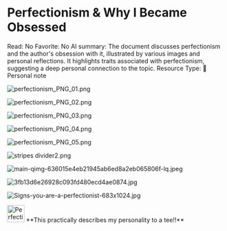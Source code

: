 # Perfectionism & Why I Became Obsessed

Read: No
Favorite: No
AI summary: The document discusses perfectionism and the author's obsession with it, illustrated by various images and personal reflections. It highlights traits associated with perfectionism, suggesting a deep personal connection to the topic.
Resource Type: 📝 Personal note

![perfectionism_PNG_01.png](Perfectionism%20&%20Why%20I%20Became%20Obsessed%204496a9284da9441b8e66b720fbf522da/perfectionism_PNG_01.png)

![perfectionism_PNG_02.png](Perfectionism%20&%20Why%20I%20Became%20Obsessed%204496a9284da9441b8e66b720fbf522da/perfectionism_PNG_02.png)

![perfectionism_PNG_03.png](Perfectionism%20&%20Why%20I%20Became%20Obsessed%204496a9284da9441b8e66b720fbf522da/perfectionism_PNG_03.png)

![perfectionism_PNG_04.png](Perfectionism%20&%20Why%20I%20Became%20Obsessed%204496a9284da9441b8e66b720fbf522da/perfectionism_PNG_04.png)

![perfectionism_PNG_05.png](Perfectionism%20&%20Why%20I%20Became%20Obsessed%204496a9284da9441b8e66b720fbf522da/perfectionism_PNG_05.png)

![stripes divider2.png](Perfectionism%20&%20Why%20I%20Became%20Obsessed%204496a9284da9441b8e66b720fbf522da/stripes_divider2.png)

![main-qimg-636015e4eb21945ab6ed8a2eb065806f-lq.jpeg](Perfectionism%20&%20Why%20I%20Became%20Obsessed%204496a9284da9441b8e66b720fbf522da/main-qimg-636015e4eb21945ab6ed8a2eb065806f-lq.jpeg)

![3fb13d6e26928c093fd480ecd4ae0874.jpg](Perfectionism%20&%20Why%20I%20Became%20Obsessed%204496a9284da9441b8e66b720fbf522da/3fb13d6e26928c093fd480ecd4ae0874.jpg)

![Signs-you-are-a-perfectionist-683x1024.jpg](Perfectionism%20&%20Why%20I%20Became%20Obsessed%204496a9284da9441b8e66b720fbf522da/Signs-you-are-a-perfectionist-683x1024.jpg)

<aside>
<img src="Perfectionism%20&%20Why%20I%20Became%20Obsessed%204496a9284da9441b8e66b720fbf522da/giphy.gif" alt="Perfectionism%20&%20Why%20I%20Became%20Obsessed%204496a9284da9441b8e66b720fbf522da/giphy.gif" width="40px" /> **This practically describes my personality to a tee!!**

</aside>